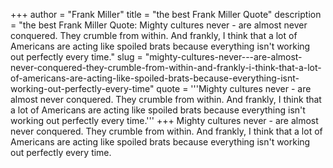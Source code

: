 +++
author = "Frank Miller"
title = "the best Frank Miller Quote"
description = "the best Frank Miller Quote: Mighty cultures never - are almost never conquered. They crumble from within. And frankly, I think that a lot of Americans are acting like spoiled brats because everything isn't working out perfectly every time."
slug = "mighty-cultures-never---are-almost-never-conquered-they-crumble-from-within-and-frankly-i-think-that-a-lot-of-americans-are-acting-like-spoiled-brats-because-everything-isnt-working-out-perfectly-every-time"
quote = '''Mighty cultures never - are almost never conquered. They crumble from within. And frankly, I think that a lot of Americans are acting like spoiled brats because everything isn't working out perfectly every time.'''
+++
Mighty cultures never - are almost never conquered. They crumble from within. And frankly, I think that a lot of Americans are acting like spoiled brats because everything isn't working out perfectly every time.
